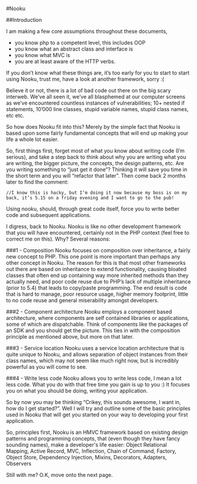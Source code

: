 #Nooku

##Introduction

I am making a few core assumptions throughout these documents,

* you know php to a competent level, this includes OOP
* you know what an abstract class and interface is
* you know what MVC is
* you are at least aware of the HTTP verbs.

If you don’t know what these things are, it’s too early for you to start to start using Nooku, trust me, have a look at another framework, sorry :(

Believe it or not, there is a lot of bad code out there on the big scary interweb. We’ve all seen it, we’ve all blasphemed at our computer screens as we’ve encountered countless instances of vulnerabilities; 10+ nested if statements, 10’000 line classes, stupid variable names, stupid class names, etc etc.

So how does Nooku fit into this? Merely by the simple fact that Nooku is based upon some fairly fundamental concepts that will end up making your life a whole lot easier.

So, first things first, forget most of what you know about writing code (I’m serious), and take a step back to think about why you are writing what you are writing, the bigger picture, the concepts, the design patterns, etc. Are you writing something to “just get it done”? Thinking it will save you time in the short term and you will “refactor that later”. Then come back 2 months later to find the comment:

`//I know this is hacky, but I’m doing it now because my boss is on my back, it’s 5.15 on a friday evening and I want to go to the pub!`

Using nooku, should, through great code itself, force you to write better code and subsequent applications.

I digress, back to Nooku. Nooku is like no other development framework that you will have encountered, certainly not in the PHP context (feel free to correct me on this). Why? Several reasons:

###1 - Composition
Nooku focuses on composition over inheritance, a fairly new concept to PHP. This one point is more important than perhaps any other concept in Nooku. The reason for this is that most other frameworks out there are based on inheritance to extend functionality, causing bloated classes that often end up containing way more inherited methods than they actually need, and poor code reuse due to PHP’s lack of multiple inheritance (prior to 5.4) that leads to copy/paste programming. The end result is code that is hard to manage, poor resource usage, higher memory footprint, little to no code reuse and general miserability amongst developers.

###2 - Component architecture
Nooku employs a component based architecture, where components are self contained libraries or applications, some of which are dispatchable. Think of components like the packages of an SDK and you should get the picture. This ties in with the composition principle as mentioned above, but more on that later.

###3 - Service location
Nooku uses a service location architecture that is quite unique to Nooku, and allows separation of object instances from their class names, which may not seem like much right now, but is incredibly powerful as you will come to see.

###4 - Write less code
Nooku allows you to write less code, I mean a lot less code. What you do with that free time you gain is up to you :) It focuses you on what you should be doing, writing your application.

So by now you may be thinking “Crikey, this sounds awesome, I want in, how do I get started?”.
Well I will try and outline some of the basic principles used in Nooku that will get you started on your way to developing your first application.

So, principles first, Nooku is an HMVC framework based on existing design patterns and programming concepts, that (even though they have fancy sounding names), make a developer's life easier: Object Relational Mapping, Active Record, MVC, Inflection, Chain of Command, Factory, Object Store, Dependency Injection, Mixins, Decorators, Adapters, Observers

Still with me? O.K, move onto the next page.